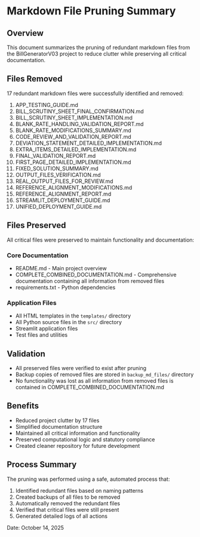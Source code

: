 # Markdown File Pruning Summary

## Overview
This document summarizes the pruning of redundant markdown files from the BillGeneratorV03 project to reduce clutter while preserving all critical documentation.

## Files Removed
17 redundant markdown files were successfully identified and removed:

1. APP_TESTING_GUIDE.md
2. BILL_SCRUTINY_SHEET_FINAL_CONFIRMATION.md
3. BILL_SCRUTINY_SHEET_IMPLEMENTATION.md
4. BLANK_RATE_HANDLING_VALIDATION_REPORT.md
5. BLANK_RATE_MODIFICATIONS_SUMMARY.md
6. CODE_REVIEW_AND_VALIDATION_REPORT.md
7. DEVIATION_STATEMENT_DETAILED_IMPLEMENTATION.md
8. EXTRA_ITEMS_DETAILED_IMPLEMENTATION.md
9. FINAL_VALIDATION_REPORT.md
10. FIRST_PAGE_DETAILED_IMPLEMENTATION.md
11. FIXED_SOLUTION_SUMMARY.md
12. OUTPUT_FILES_VERIFICATION.md
13. REAL_OUTPUT_FILES_FOR_REVIEW.md
14. REFERENCE_ALIGNMENT_MODIFICATIONS.md
15. REFERENCE_ALIGNMENT_REPORT.md
16. STREAMLIT_DEPLOYMENT_GUIDE.md
17. UNIFIED_DEPLOYMENT_GUIDE.md

## Files Preserved
All critical files were preserved to maintain functionality and documentation:

### Core Documentation
- README.md - Main project overview
- COMPLETE_COMBINED_DOCUMENTATION.md - Comprehensive documentation containing all information from removed files
- requirements.txt - Python dependencies

### Application Files
- All HTML templates in the `templates/` directory
- All Python source files in the `src/` directory
- Streamlit application files
- Test files and utilities

## Validation
- All preserved files were verified to exist after pruning
- Backup copies of removed files are stored in `backup_md_files/` directory
- No functionality was lost as all information from removed files is contained in COMPLETE_COMBINED_DOCUMENTATION.md

## Benefits
- Reduced project clutter by 17 files
- Simplified documentation structure
- Maintained all critical information and functionality
- Preserved computational logic and statutory compliance
- Created cleaner repository for future development

## Process Summary
The pruning was performed using a safe, automated process that:
1. Identified redundant files based on naming patterns
2. Created backups of all files to be removed
3. Automatically removed the redundant files
4. Verified that critical files were still present
5. Generated detailed logs of all actions

Date: October 14, 2025